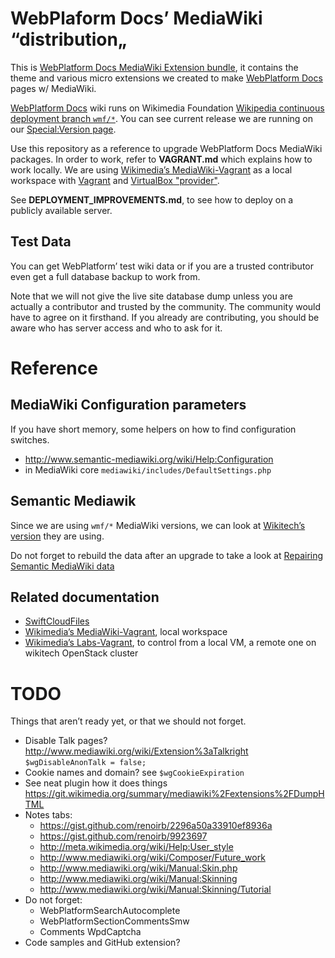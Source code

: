 # WebPlaform Docs’ MediaWiki “distribution„

This is [WebPlatform Docs MediaWiki Extension bundle](http://docs.webplatform.org/wiki/WPD:Infrastructure/Components/WebPlatformDocsExtensionBundle), it contains the theme and various micro extensions we created to make [WebPlatform Docs](http://www.webplatform.org) pages w/ MediaWiki.

[WebPlatform Docs](http://docs.webplatform.org/) wiki runs on Wikimedia Foundation [Wikipedia continuous deployment branch `wmf/*`](https://github.com/wikimedia/mediawiki-core/branches). You can see current release we are running on our [Special:Version page](http://docs.webplatform.org/wiki/Special:Version#sv-software).

Use this repository as a reference to upgrade WebPlatform Docs MediaWiki packages. In order to work, refer to  **VAGRANT.md** which explains how to work locally. We are using [Wikimedia’s MediaWiki-Vagrant](http://www.mediawiki.org/wiki/MediaWiki-Vagrant) as a local workspace with [Vagrant](https://www.vagrantup.com/) and [VirtualBox "provider"](https://docs.vagrantup.com/v2/providers/).

See **DEPLOYMENT_IMPROVEMENTS.md**, to see how to deploy on a publicly available server.



## Test Data

You can get WebPlatform’ test wiki data or if you are a trusted contributor even get a full database backup to work from.

Note that we will not give the live site database dump unless you are actually a contributor and trusted by the community. The community would have to agree on it firsthand. If you already are contributing, you should be aware who has server access and who to ask for it.



# Reference

## MediaWiki Configuration parameters

If you have short memory, some helpers on how to find configuration switches.

* http://www.semantic-mediawiki.org/wiki/Help:Configuration
* in MediaWiki core `mediawiki/includes/DefaultSettings.php`



## Semantic Mediawik

Since we are using `wmf/*` MediaWiki versions, we can look at [Wikitech’s version](https://wikitech.wikimedia.org/wiki/Special:Version#sv-software) they are using.

Do not forget to rebuild the data after an upgrade to take a look at [Repairing Semantic MediaWiki data](http://semantic-mediawiki.org/wiki/Help:Repairing_SMW's_data)



## Related documentation

* [SwiftCloudFiles](http://www.mediawiki.org/wiki/Extension:SwiftCloudFiles)
* [Wikimedia’s MediaWiki-Vagrant](http://www.mediawiki.org/wiki/MediaWiki-Vagrant), local workspace
* [Wikimedia’s Labs-Vagrant](https://wikitech.wikimedia.org/wiki/Labs-vagrant), to control from a local VM, a remote one on wikitech OpenStack cluster


# TODO

Things that aren’t ready yet, or that we should not forget.

* Disable Talk pages? http://www.mediawiki.org/wiki/Extension%3aTalkright `$wgDisableAnonTalk = false;`
* Cookie names and domain? see `$wgCookieExpiration`
* See neat plugin how it does things https://git.wikimedia.org/summary/mediawiki%2Fextensions%2FDumpHTML
* Notes tabs:
  * https://gist.github.com/renoirb/2296a50a33910ef8936a
  * https://gist.github.com/renoirb/9923697
  * http://meta.wikimedia.org/wiki/Help:User_style
  * http://www.mediawiki.org/wiki/Composer/Future_work
  * http://www.mediawiki.org/wiki/Manual:Skin.php
  * http://www.mediawiki.org/wiki/Manual:Skinning
  * http://www.mediawiki.org/wiki/Manual:Skinning/Tutorial
* Do not forget:
  * WebPlatformSearchAutocomplete
  * WebPlatformSectionCommentsSmw
  * Comments WpdCaptcha
* Code samples and GitHub extension?